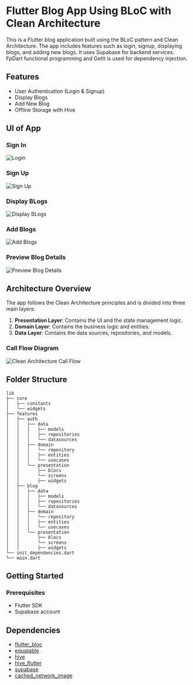 # Flutter Blog App Using BLoC with Clean Architecture

This is a Flutter blog application built using the BLoC pattern and Clean Architecture. The app includes features such as login, signup, displaying blogs, and adding new blogs. It uses Supabase for backend services. FpDart functional programming and GetIt is used for dependency injection.

## Features

- User Authentication (Login & Signup)
- Display Blogs
- Add New Blog
- Offline Storage with Hive

## UI of App
### Sign In
![Login](https://github.com/aliasar1/Blog-App-BLoC-Flutter/blob/main/app_images/1.jpg)

### Sign Up
![Sign Up](https://github.com/aliasar1/Blog-App-BLoC-Flutter/blob/main/app_images/2.jpg)

### Display BLogs
![Display BLogs](https://github.com/aliasar1/Blog-App-BLoC-Flutter/blob/main/app_images/3.jpg)

### Add Blogs
![Add Blogs](https://github.com/aliasar1/Blog-App-BLoC-Flutter/blob/main/app_images/4.jpg)

### Preview Blog Details
![Preview Blog Details](https://github.com/aliasar1/Blog-App-BLoC-Flutter/blob/main/app_images/5.jpg)

## Architecture Overview

The app follows the Clean Architecture principles and is divided into three main layers:

1. **Presentation Layer**: Contains the UI and the state management logic.
2. **Domain Layer**: Contains the business logic and entities.
3. **Data Layer**: Contains the data sources, repositories, and models.

### Call Flow Diagram

![Clean Architecture Call Flow](https://github.com/aliasar1/Blog-App-BLoC-Flutter/blob/main/app_images/clean_architecture.png)

## Folder Structure

```
lib
├── core
│   ├── constants
│   └── widgets
├── features
│   ├── auth
│   │   ├── data
│   │   │   ├── models
│   │   │   ├── repositories
│   │   │   └── datasources
│   │   ├── domain
│   │   │   └── repository
│   │   │   ├── entities
│   │   │   └── usecases
│   │   └── presentation
│   │       ├── blocs
│   │       └── screens
│   │       ├── widgets
│   ├── blog
│   │   ├── data
│   │   │   ├── models
│   │   │   ├── repositories
│   │   │   └── datasources
│   │   ├── domain
│   │   │   └── repository
│   │   │   ├── entities
│   │   │   └── usecases
│   │   └── presentation
│   │       ├── blocs
│   │       └── screens
│   │       ├── widgets
└── init_dependencies.dart
└── main.dart
```

## Getting Started

### Prerequisites

- Flutter SDK
- Supabase account



## Dependencies

- [flutter_bloc](https://pub.dev/packages/flutter_bloc)
- [equatable](https://pub.dev/packages/equatable)
- [hive](https://pub.dev/packages/hive)
- [hive_flutter](https://pub.dev/packages/hive_flutter)
- [supabase](https://pub.dev/packages/supabase)
- [cached_network_image](https://pub.dev/packages/cached_network_image)

